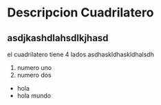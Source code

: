 Descripcion Cuadrilatero
===============================
asdjkashdlahsdlkjhasd
---------------------------
el cuadrilatero tiene 4 lados asdhaskldhaskldhalsdh
1. numero uno 
2. numero dos
- hola
- hola mundo 
